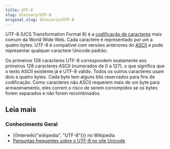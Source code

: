 ```yaml
---
title: UTF-8
slug: Glossary/UTF-8
original_slug: Glossario/UTF-8
---
```

UTF-8 (UCS Transformation Format 8) é a [codificação de caracteres](/pt-BR/docs/Glossario/character_encoding) mais comum da World Wide Web. Cada caractere é representado por um a quatro bytes. UTF-8 é compatível com versões anteriores do [ASCII](/pt-BR/docs/Glossario/ASCII) e pode representar qualquer caractere Unicode padrão.

Os primeiros 128 caracteres UTF-8 correspondem exatamente aos primeiros 128 caracteres ASCII (numerados de 0 a 127), o que significa que o texto ASCII existente já é UTF-8 válido. Todos os outros caracteres usam dois a quatro bytes. Cada byte tem alguns bits reservados para fins de codificação. Como caracteres não ASCII requerem mais de um byte para armazenamento, eles correm o risco de serem corrompidos se os bytes forem separados e não forem recombinados.

## Leia mais

### Conhecimento Geral

- {{Interwiki("wikipedia", "UTF-8")}} no Wikipedia
- [Perguntas frequentes sobre o UTF-8 no site Unicode](http://www.unicode.org/faq/utf_bom.html#UTF8)

